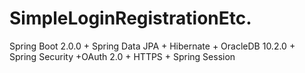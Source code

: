 # SimpleLoginRegistrationEtc.
Spring Boot 2.0.0 + Spring Data JPA + Hibernate + OracleDB 10.2.0 + Spring Security +OAuth 2.0 + HTTPS + Spring Session
